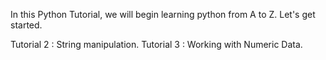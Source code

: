 In this Python Tutorial, we will begin learning python from A to Z. Let's get started.

Tutorial 2 : String manipulation.
Tutorial 3 : Working with Numeric Data.
